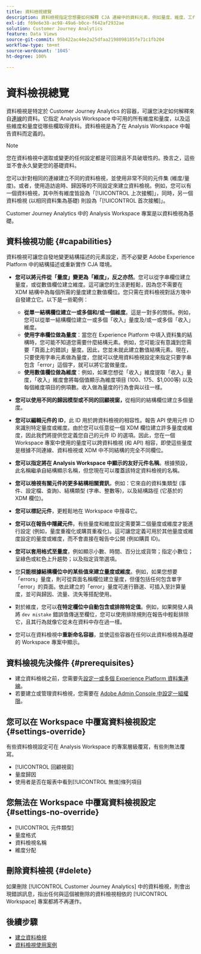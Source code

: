 ```yaml
---
title: 資料檢視總覽
description: 資料檢視指定您想要如何解釋 CJA 連線中的資料元素，例如量度、維度、工作階段等。
exl-id: f69e6e38-ac98-49a6-b0ce-f642af2932ae
solution: Customer Journey Analytics
feature: Data Views
source-git-commit: 95b422ac44e2a25dfaa2198098185fe71c1fb204
workflow-type: tm+mt
source-wordcount: '1045'
ht-degree: 100%

---
```


# 資料檢視總覽

資料檢視是特定於 Customer Journey Analytics 的容器，可讓您決定如何解釋來自[連線](/help/connections/create-connection.md)的資料。它指定 Analysis Workspace 中可用的所有維度和量度，以及這些維度和量度從哪些欄取得資料。資料檢視是為了在 Analysis Workspace 中報告資料而定義的。

>[!NOTE]
>
>您在資料檢視中選取或變更的任何設定都是可回溯且不具破壞性的。換言之，這些並不會永久變更您的基礎資料。 

您可以針對相同的連線建立不同的資料檢視，並使用非常不同的元件集 (維度/量度)。或者，使用造訪逾時、歸因等的不同設定來建立資料檢視。例如，您可以有一個資料檢視，其中所有維度皆設為「[!UICONTROL 上次接觸]」，同時，另一個資料檢視 (以相同資料集為基礎) 則設為「[!UICONTROL 首次接觸]」。

Customer Journey Analytics 中的 Analysis Workspace 專案是以資料檢視為基礎。

## 資料檢視功能 {#capabilities}

資料檢視可讓您自發地變更結構描述的元素設定，而不必變更 Adobe Experience Platform 中的結構描述或重新實作 CJA 環境。

* **您可以將元件從「量度」變更為「維度」，反之亦然**。您可以從字串欄位建立量度，或從數值欄位建立維度。這可讓您的生活更輕鬆，因為您不需要在 XDM 結構中為每個所需的量度建立數值欄位。您只需在資料檢視對話方塊中自發建立它。以下是一些範例：
   * **從單一結構欄位建立一或多個和/或一個維度**。這是一對多的關係。例如，您可以從單一結構欄位建立一或多個「收入」量度及/或一或多個「收入」維度。
   * **使用字串欄位做為量度**：當您在 Experience Platform 中填入資料集的結構時，您可能不知道您需要什麼結構元素。例如，您可能沒有意識到您需要「頁面上的錯誤」量度。因此，您並未就此建立數值結構元素。現在，只要使用字串元素做為量度，您就可以使用資料檢視設定來指定只要字串包含「error」這個字，就可以將它當做量度。
   * **使用數值欄位做為維度**：例如，如果您想從「收入」維度提取「收入」量度，「收入」維度會將每個值顯示為維度項目 ($100、$175、$1,000等) 以及每個維度項目的例項數。收入做為量度的行為會與以往一樣。

* **您可以使用不同的歸因模型或不同的回顧視窗，**&#x200B;從相同的結構欄位建立多個量度。

* **您可以編輯元件的 ID**，此 ID 用於跨資料檢視的相容性。報告 API 使用元件 ID 來識別特定量度或維度。由於您可以任意從一個 XDM 欄位建立許多量度或維度，因此我們將提供您定義您自己的元件 ID 的選項。因此，您在一個 Workspace 專案中使用的量度可以跨資料檢視 (和 API) 相容，即使這些量度是根據不同連線、資料檢視或 XDM 中不同結構的完全不同欄位。

* **您可以指定將在 Analysis Workspace 中顯示的友好元件名稱**。根據預設，此名稱繼承自結構顯示名稱，但您現在可以覆蓋該特定資料檢視的名稱。

* **您可以檢視有關元件的更多結構相關資訊**，例如：它來自的資料集類型 (事件、設定檔、查詢)、結構類型 (字串、整數等)，以及結構路徑 (它基於的 XDM 欄位)。

* **您可以標記元件**，更輕鬆地在 Workspace 中搜尋它。

* **您可以在報告中隱藏元件**。有些量度和維度設定需要第二個量度或維度才能進行設定 (例如，量度重複化或購買重複化)。這可讓您定義可用於其他量度或維度設定的量度或維度，而不會直接在報告中公開 (例如購買 ID)。

* **您可以套用格式至量度**，例如顯示小數、時間、百分比或貨幣；指定小數位；呈綠色或紅色上升趨勢；以及指定貨幣選項。

* 您&#x200B;**只能根據結構欄位&#x200B;中的某些值來建立量度或維度**。例如，如果您想要「errors」量度，則可從頁面名稱欄位建立量度，但僅包括任何包含單字「error」的頁面。依此建立的「error」量度可進行篩選、可插入至計算量度，並可與歸因、流量、流失等搭配使用。

* 對於維度，您可以&#x200B;**在特定欄位&#x200B;中自動包含或排除特定值**。例如，如果開發人員將 `dev mistake` 錯誤值傳送至欄位，您可以使用排除規則在報告中輕鬆排除它，且其行為就像它從未在資料中存在過一樣。

* 您可以在資料檢視中&#x200B;**重新命名容器**，並使這些容器在任何以此資料檢視為基礎的 Workspace 專案中顯示。

## 資料檢視先決條件 {#prerequisites}

* 建立資料檢視之前，您需要先[設定一或多個 Experience Platform 資料集連線](/help/connections/create-connection.md)。
* 若要建立或管理資料檢視，您需要在 [Adobe Admin Console 中設定一組權限](https://experienceleague.adobe.com/docs/analytics-platform/using/cja-overview/cja-overview.html#admin-access-permissions)。

## 您可以在 Workspace 中覆寫資料檢視設定 {#settings-override}

有些資料檢視設定可在 Analysis Workspace 的專案層級覆寫，有些則無法覆寫。

* [!UICONTROL 回顧視窗]
* 量度歸因
* 使用者是否在報表中看到[!UICONTROL 無值]條列項目

## 您無法在 Workspace 中覆寫資料檢視設定 {#settings-no-override}

* [!UICONTROL 元件類型]
* 量度格式 
* 資料檢視名稱
* 維度分配

## 刪除資料檢視 {#delete}

如果刪除 [!UICONTROL Customer Journey Analytics] 中的資料檢視，則會出現錯誤訊息，指出任何與這個被刪除的資料檢視相依的 [!UICONTROL Workspace] 專案都將不再運作。

## 後續步驟

* [建立資料檢視](/help/data-views/create-dataview.md)
* [資料檢視使用案例](/help/use-cases/data-views/data-views-usecases.md)
